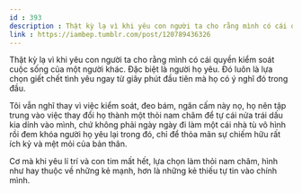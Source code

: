 ```yaml
---
id : 393
description : Thật kỳ lạ vì khi yêu con người ta cho rằng mình có cái quyền kiểm soát cuộc sống của một người khác. Đặc biệt là người họ yêu. Đó luôn là lựa chọn giết chết tình yêu ngay từ giây phút đầu tiên mà họ có ý nghĩ đó trong đầu.
link : https://iambep.tumblr.com/post/120789436326
---
```


Thật kỳ lạ vì khi yêu con người ta cho rằng mình có cái quyền kiểm soát
cuộc sống của một người khác. Đặc biệt là người họ yêu. Đó luôn là lựa chọn
giết chết tình yêu ngay từ giây phút đầu tiên mà họ có ý nghĩ đó trong đầu.

Tôi vẫn nghĩ thay vì việc kiểm soát, đeo bám, ngăn cấm này nọ, họ nên tập
trung vào việc thay đổi họ thành một thỏi nam châm để tự cái nửa trái dấu
kia dính vào mình, chứ không phải ngày ngày đi làm một cái nhà tù vô hình
rồi đem khóa người họ yêu lại trong đó, chỉ để thỏa mãn sự chiếm hữu rất
ích kỷ và mệt mỏi của bản thân.

Cơ mà khi yêu lí trí và con tim mất hết, lựa chọn làm thỏi nam châm, hình
như hay thuộc về những kẻ mạnh, hơn là những kẻ thiếu tự tin vào chính mình.